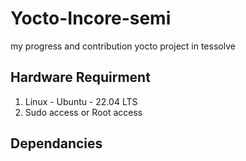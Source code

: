 # Yocto-Incore-semi
my progress and contribution yocto project in tessolve

## Hardware Requirment
1. Linux - Ubuntu - 22.04 LTS
2. Sudo access or Root access

## Dependancies
